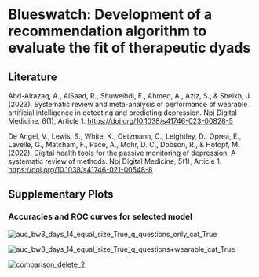 # Blueswatch: Development of a recommendation algorithm to evaluate the fit of therapeutic dyads

## Literature 
Abd-Alrazaq, A., AlSaad, R., Shuweihdi, F., Ahmed, A., Aziz, S., & Sheikh, J. (2023). Systematic review and meta-analysis of performance of wearable artificial intelligence in detecting and predicting depression. Npj Digital Medicine, 6(1), Article 1. https://doi.org/10.1038/s41746-023-00828-5

De Angel, V., Lewis, S., White, K., Oetzmann, C., Leightley, D., Oprea, E., Lavelle, G., Matcham, F., Pace, A., Mohr, D. C., Dobson, R., & Hotopf, M. (2022). Digital health tools for the passive monitoring of depression: A systematic review of methods. Npj Digital Medicine, 5(1), Article 1. https://doi.org/10.1038/s41746-021-00548-8


## Supplementary Plots

### Accuracies and ROC curves for selected model



![auc_bw3_days_14_equal_size_True_q_questions_only_cat_True](https://github.com/leona-ha/blueswatch_open/assets/50407361/b27bb4ab-cc5a-437d-9d9f-0dffb478cef1)

![auc_bw3_days_14_equal_size_True_q_questions+wearable_cat_True](https://github.com/leona-ha/blueswatch_open/assets/50407361/45af2274-aa8d-4875-8e80-63038686f69d)

![comparison_delete_2](https://github.com/leona-ha/blueswatch_open/assets/50407361/0e85e1d5-23c4-4f54-b9ca-a60e77eaf3c0)

